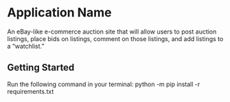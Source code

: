 # Application Name

An eBay-like e-commerce auction site that will allow users to post auction listings, place bids on listings, comment on those listings, and add listings to a “watchlist.”


## Getting Started

Run the following command in your terminal: python -m pip install -r requirements.txt
